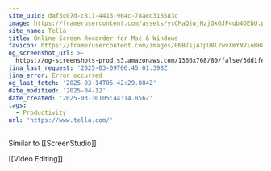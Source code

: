 ```yaml
---
site_uuid: daf3c07d-c811-4413-964c-78aed318583c
image: https://framerusercontent.com/assets/ysCMaQjwjHzjGkGJF4ub4OEbU.png
site_name: Tella
title: Online Screen Recorder for Mac & Windows
favicon: https://framerusercontent.com/images/0NB7sjATpU8l7wvXmYNVioBH8.png
og_screenshot_url: >-
  https://og-screenshots-prod.s3.amazonaws.com/1366x768/80/false/3dd1fecdea603fad3767ae8bfef69361bf7d252ac9069b4a90c5d33689fc5a9a.jpeg
jina_last_request: '2025-03-09T06:45:01.398Z'
jina_error: Error occurred
og_last_fetch: '2025-03-14T05:42:29.884Z'
date_modified: '2025-04-12'
date_created: '2025-03-30T05:44:14.856Z'
tags:
  - Productivity
url: 'https://www.tella.com/'
---
```





























Similar to [[ScreenStudio]]

[[Video Editing]]

